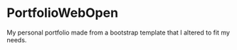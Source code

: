 # PortfolioWebOpen
My personal portfolio made from a bootstrap template that I altered to fit my needs.

